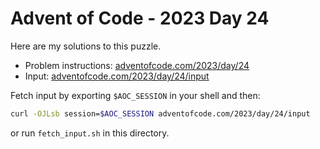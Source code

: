# Advent of Code - 2023 Day 24
Here are my solutions to this puzzle.

* Problem instructions: [adventofcode.com/2023/day/24](https://adventofcode.com/2023/day/24)
* Input: [adventofcode.com/2023/day/24/input](https://adventofcode.com/2023/day/24/input)

Fetch input by exporting `$AOC_SESSION` in your shell and then:
```bash
curl -OJLsb session=$AOC_SESSION adventofcode.com/2023/day/24/input
```

or run `fetch_input.sh` in this directory.
